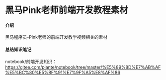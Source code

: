 # 黑马Pink老师前端开发教程素材

#### 介绍
黑马程序员-Pink老师的前端开发教学视频相关的素材

#### 总结知识笔记
notebook/前端开发知识：https://gitee.com/piante/notebook/tree/master/%E5%89%8D%E7%AB%AF%E5%BC%80%E5%8F%91%E7%9F%A5%E8%AF%86

